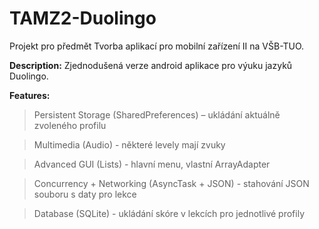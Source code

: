 # TAMZ2-Duolingo

Projekt pro předmět Tvorba aplikací pro mobilní zařízení II na VŠB-TUO.

<b>Description:</b>
Zjednodušená verze android aplikace pro výuku jazyků Duolingo.

<b>Features:</b>

> Persistent Storage (SharedPreferences) – ukládání aktuálně zvoleného profilu

> Multimedia (Audio) - některé levely mají zvuky

> Advanced GUI (Lists) - hlavní menu, vlastní ArrayAdapter

> Concurrency + Networking (AsyncTask + JSON) - stahování JSON souboru s daty pro lekce

> Database (SQLite) - ukládání skóre v lekcích pro jednotlivé profily
